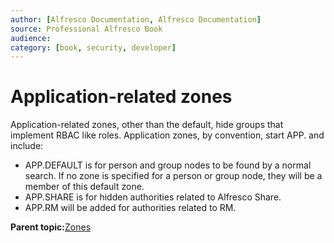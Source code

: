 ```yaml
---
author: [Alfresco Documentation, Alfresco Documentation]
source: Professional Alfresco Book
audience: 
category: [book, security, developer]
---
```


# Application-related zones

Application-related zones, other than the default, hide groups that implement RBAC like roles. Application zones, by convention, start APP. and include:

-   APP.DEFAULT is for person and group nodes to be found by a normal search. If no zone is specified for a person or group node, they will be a member of this default zone.
-   APP.SHARE is for hidden authorities related to Alfresco Share.
-   APP.RM will be added for authorities related to RM.

**Parent topic:**[Zones](../concepts/secur-zones.md)

